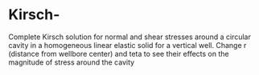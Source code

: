 # Kirsch-
Complete Kirsch solution for normal and shear stresses around a circular cavity in a homogeneous linear elastic solid for a vertical well.
Change r (distance from wellbore center) and teta to see their effects on the magnitude of stress around the cavity
